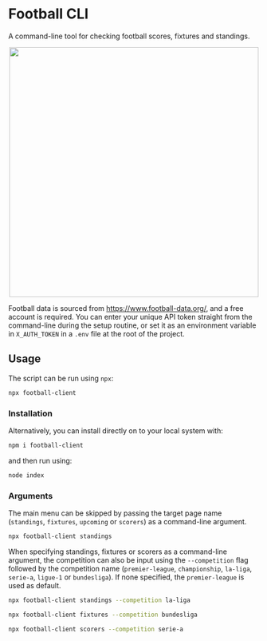 # Football CLI

A command-line tool for checking football scores, fixtures and standings.

<p align="center">
  <img width="500" src="https://user-images.githubusercontent.com/41476809/224570149-0c594c23-40c7-4805-8684-2c45e15e7de0.gif" />
</p>

Football data is sourced from https://www.football-data.org/, and a free account is required. You can enter your unique API token straight from the command-line during the setup routine, or set it as an environment variable in `X_AUTH_TOKEN` in a `.env` file at the root of the project.

## Usage

The script can be run using `npx`:

```bash
npx football-client
```

### Installation

Alternatively, you can install directly on to your local system with:

```bash
npm i football-client
```

and then run using:

```bash
node index
```

### Arguments

The main menu can be skipped by passing the target page name (`standings`, `fixtures`, `upcoming` or `scorers`) as a command-line argument.

```bash
npx football-client standings
```

When specifying standings, fixtures or scorers as a command-line argument, the competition can also be input using the `--competition` flag followed by the competition name (`premier-league`, `championship`, `la-liga`, `serie-a`, `ligue-1` or `bundesliga`). If none specified, the `premier-league` is used as default.

```bash
npx football-client standings --competition la-liga

npx football-client fixtures --competition bundesliga

npx football-client scorers --competition serie-a
```
